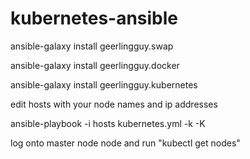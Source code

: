 # kubernetes-ansible
ansible-galaxy install geerlingguy.swap

ansible-galaxy install geerlingguy.docker

ansible-galaxy install geerlingguy.kubernetes

edit hosts with your node names and ip addresses

ansible-playbook -i hosts kubernetes.yml -k -K

log onto master node node and run "kubectl get nodes" 
